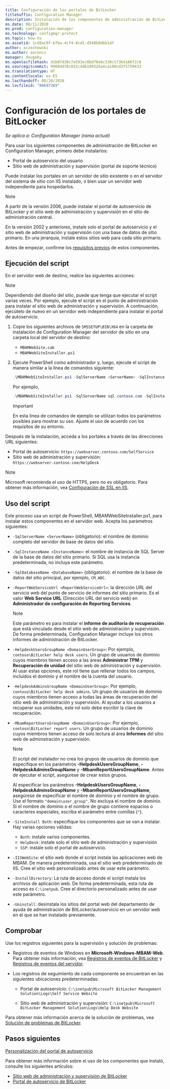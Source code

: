```yaml
---
title: Configuración de los portales de BitLocker
titleSuffix: Configuration Manager
description: Instalación de los componentes de administración de BitLocker para el portal de autoservicio y el sitio web de administración y supervisión
ms.date: 08/11/2020
ms.prod: configuration-manager
ms.technology: configmgr-protect
ms.topic: how-to
ms.assetid: 1cd8ac9f-b7ba-4cf4-8cd2-d548b0d6b1df
author: aczechowski
ms.author: aaroncz
manager: dougeby
ms.openlocfilehash: d1b07d30c7a593ec0bd70e6c330c57364186f2c8
ms.sourcegitcommit: 99084d70c032c4db109328a4ca100cd3f5759433
ms.translationtype: HT
ms.contentlocale: es-ES
ms.lasthandoff: 08/20/2020
ms.locfileid: "88697269"
---
```

# <a name="set-up-bitlocker-portals"></a>Configuración de los portales de BitLocker

*Se aplica a: Configuration Manager (rama actual)*

<!--3601034-->

Para usar los siguientes componentes de administración de BitLocker en Configuration Manager, primero debe instalarlos:

- Portal de autoservicio del usuario
- Sitio web de administración y supervisión (portal de soporte técnico)

Puede instalar los portales en un servidor de sitio existente o en el servidor del sistema de sitio con IIS instalado, o bien usar un servidor web independiente para hospedarlos.

> [!NOTE]
> A partir de la versión 2006, puede instalar el portal de autoservicio de BitLocker y el sitio web de administración y supervisión en el sitio de administración central.<!-- 5925693 -->
>
> En la versión 2002 y anteriores, instale solo el portal de autoservicio y el sitio web de administración y supervisión con una base de datos de sitio primario. En una jerarquía, instale estos sitios web para cada sitio primario.

Antes de empezar, confirme los [requisitos previos](../../plan-design/bitlocker-management.md#prerequisites) de estos componentes.

## <a name="run-the-script"></a>Ejecución del script

En el servidor web de destino, realice las siguientes acciones:

> [!NOTE]
> Dependiendo del diseño del sitio, puede que tenga que ejecutar el script varias veces. Por ejemplo, ejecute el script en el punto de administración para instalar el sitio web de administración y supervisión. A continuación, ejecútelo de nuevo en un servidor web independiente para instalar el portal de autoservicio.

1. Copie los siguientes archivos de `SMSSETUP\BIN\X64` en la carpeta de instalación de Configuration Manager del servidor de sitio en una carpeta local del servidor de destino:

    - `MBAMWebSite.cab`
    - `MBAMWebSiteInstaller.ps1`

1. Ejecute PowerShell como administrador y, luego, ejecute el script de manera similar a la línea de comandos siguiente:

    ``` PowerShell
    .\MBAMWebSiteInstaller.ps1 -SqlServerName <ServerName> -SqlInstanceName <InstanceName> -SqlDatabaseName <DatabaseName> -ReportWebServiceUrl <ReportWebServiceUrl> -HelpdeskUsersGroupName <DomainUserGroup> -HelpdeskAdminsGroupName <DomainUserGroup> -MbamReportUsersGroupName <DomainUserGroup> -SiteInstall Both
    ```

    Por ejemplo,

    ``` PowerShell
    .\MBAMWebSiteInstaller.ps1 -SqlServerName sql.contoso.com -SqlInstanceName instance1 -SqlDatabaseName CM_ABC -ReportWebServiceUrl https://rsp.contoso.com/ReportServer -HelpdeskUsersGroupName "contoso\BitLocker help desk users" -HelpdeskAdminsGroupName "contoso\BitLocker help desk admins" -MbamReportUsersGroupName "contoso\BitLocker report users" -SiteInstall Both
    ```

    > [!IMPORTANT]
    > En esta línea de comandos de ejemplo se utilizan todos los parámetros posibles para mostrar su uso. Ajuste el uso de acuerdo con los requisitos de su entorno.

Después de la instalación, acceda a los portales a través de las direcciones URL siguientes:

- Portal de autoservicio: `https://webserver.contoso.com/SelfService`
- Sitio web de administración y supervisión: `https://webserver.contoso.com/HelpDesk`

> [!NOTE]
> Microsoft recomienda el uso de HTTPS, pero no es obligatorio. Para obtener más información, vea [Configuración de SSL en IIS](/iis/manage/configuring-security/how-to-set-up-ssl-on-iis).

## <a name="script-usage"></a>Uso del script

Este proceso usa un script de PowerShell, MBAMWebSiteInstaller.ps1, para instalar estos componentes en el servidor web. Acepta los parámetros siguientes:

- `-SqlServerName <ServerName>` (obligatorio): el nombre de dominio completo del servidor de base de datos del sitio.

- `-SqlInstanceName <InstanceName>`: el nombre de instancia de SQL Server de la base de datos del sitio primario. Si SQL usa la instancia predeterminada, no incluya este parámetro.

- `-SqlDatabaseName <DatabaseName>` (obligatorio): el nombre de la base de datos del sitio principal, por ejemplo, `CM_ABC`.

- `-ReportWebServiceUrl <ReportWebServiceUrl>`: la dirección URL del servicio web del punto de servicio de informes del sitio primario. Es el valor **Web Service URL** (Dirección URL del servicio web) en **Administrador de configuración de Reporting Services**.

    > [!NOTE]
    > Este parámetro es para instalar el **informe de auditoría de recuperación** que está vinculado desde el sitio web de administración y supervisión. De forma predeterminada, Configuration Manager incluye los otros informes de administración de BitLocker.

- `-HelpdeskUsersGroupName <DomainUserGroup>`: Por ejemplo, `contoso\BitLocker help desk users`. Un grupo de usuarios de dominio cuyos miembros tienen acceso a las áreas **Administrar TPM** y **Recuperación de unidad** del sitio web de administración y supervisión. Al usar estas opciones, este rol tiene que rellenar todos los campos, incluidos el dominio y el nombre de la cuenta del usuario.

- `-HelpdeskAdminsGroupName <DomainUserGroup>`: Por ejemplo, `contoso\BitLocker help desk admins`. Un grupo de usuarios de dominio cuyos miembros tienen acceso a todas las áreas de recuperación del sitio web de administración y supervisión. Al ayudar a los usuarios a recuperar sus unidades, este rol solo debe escribir la clave de recuperación.

- `-MbamReportUsersGroupName <DomainUserGroup>`: Por ejemplo, `contoso\BitLocker report users`. Un grupo de usuarios de dominio cuyos miembros tienen acceso de solo lectura al área **Informes** del sitio web de administración y supervisión.

    > [!NOTE]
    > El script del instalador no crea los grupos de usuarios de dominio que especifique en los parámetros **-HelpdeskUsersGroupName**, **-HelpdeskAdminsGroupName** y **-MbamReportUsersGroupName**. Antes de ejecutar el script, asegúrese de crear estos grupos.
    >
    > Al especificar los parámetros **-HelpdeskUsersGroupName**, **-HelpdeskAdminsGroupName** y **-MbamReportUsersGroupName**, asegúrese de especificar el nombre de dominio y el nombre de grupo. Use el formato `"domain\user_group"`. No excluya el nombre de dominio. Si el nombre de dominio o el nombre de grupo contiene espacios o caracteres especiales, escriba el parámetro entre comillas (`"`).

- `-SiteInstall Both`: especifique los componentes que se van a instalar. Hay varias opciones válidas:
  - `Both`: instale varios componentes.
  - `HelpDesk`: instale solo el sitio web de administración y supervisión
  - `SSP`: instale solo el portal de autoservicio.

- `-IISWebSite`: el sitio web donde el script instala las aplicaciones web de MBAM. De manera predeterminada, usa el sitio web predeterminado de IIS. Cree el sitio web personalizado antes de usar este parámetro.

- `-InstallDirectory`: La ruta de acceso donde el script instala los archivos de aplicación web. De forma predeterminada, esta ruta de acceso es `C:\inetpub`. Cree el directorio personalizado antes de usar este parámetro.

- `-Uninstall`: desinstala los sitios del portal web del departamento de ayuda de administración de BitLocker/autoservicio en un servidor web en el que se han instalado previamente.

## <a name="verify"></a>Comprobar

Use los registros siguientes para la supervisión y solución de problemas:

- Registros de eventos de Windows en **Microsoft-Windows-MBAM-Web**. Para obtener más información, vea [Registros de eventos de BitLocker](../../tech-ref/bitlocker/about-event-logs.md) y [Registros de eventos del servidor](../../tech-ref/bitlocker/server-event-logs.md).

- Los registros de seguimiento de cada componente se encuentran en las siguientes ubicaciones predeterminadas:

  - Portal de autoservicio: `C:\inetpub\Microsoft BitLocker Management Solution\Logs\Self Service Website`

  - Sitio web de administración y supervisión: `C:\inetpub\Microsoft BitLocker Management Solution\Logs\Help Desk Website`

Para obtener más información acerca de la solución de problemas, vea [Solución de problemas de BitLocker](../../tech-ref/bitlocker/troubleshoot.md).

## <a name="next-steps"></a>Pasos siguientes

[Personalización del portal de autoservicio](customize-self-service-portal.md)

Para obtener más información sobre el uso de los componentes que instaló, consulte los siguientes artículos:

- [Sitio web de administración y supervisión de BitLocker](helpdesk-portal.md)
- [Portal de autoservicio de BitLocker](self-service-portal.md)